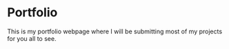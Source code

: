 # Portfolio
This is my portfolio webpage where I will be submitting most of my projects for you all to see. 
